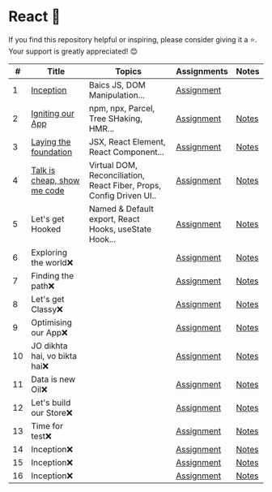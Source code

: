 # React 🚀
If you find this repository helpful or inspiring, please consider giving it a ⭐. Your support is greatly appreciated! 😊

\# | Title | Topics | Assignments | Notes 
----|----|----|----|----
1 | [Inception](https://github.com/vaibhav1281/Namaste-React/tree/main/React-Day-1) | Baics JS, DOM Manipulation...  | [Assignment](https://github.com/vaibhav1281/Namaste-React/blob/main/React-Day-1/README.md) |  
2 | [Igniting our App](https://github.com/vaibhav1281/Namaste-React/tree/main/React-Day-2) | npm, npx, Parcel, Tree SHaking, HMR...  | [Assignment](https://github.com/vaibhav1281/Namaste-React/blob/main/React-Day-2/README.md) | [Notes](https://github.com/vaibhav1281/Namaste-React/tree/main/React-Day-2/Notes) 
3 | [Laying the foundation](https://github.com/vaibhav1281/Namaste-React/tree/main/React-Day-3) | JSX, React Element, React Component...  | [Assignment](https://github.com/vaibhav1281/Namaste-React/blob/main/React-Day-3/README.md) | [Notes](https://github.com/vaibhav1281/Namaste-React/blob/main/React-Day-3/Notes/README.md) 
4 | [Talk is cheap, show me code](https://github.com/vaibhav1281/Namaste-React/tree/main/React-Day-4) | Virtual DOM, Reconciliation, React Fiber, Props, Config Driven UI..  | [Assignment](https://github.com/vaibhav1281/Namaste-React/blob/main/React-Day-4/README.md) | [Notes](https://github.com/vaibhav1281/Namaste-React/blob/main/React-Day-4/Notes/README.md) 
5 | Let's get Hooked |Named & Default export, React Hooks, useState Hook...  | [Assignment]() | [Notes]() 
6 | Exploring the world❌ |  | [Assignment]() | [Notes]() 
7 | Finding the path❌ |  | [Assignment]() | [Notes]() 
8 | Let's get Classy❌ |  | [Assignment]() | [Notes]() 
9 | Optimising our App❌ |  | [Assignment]() | [Notes]() 
10 | JO dikhta hai, vo bikta hai❌ |  | [Assignment]() | [Notes]() 
11 | Data is new Oil❌ |  | [Assignment]() | [Notes]() 
12 | Let's build our Store❌ |  | [Assignment]() | [Notes]() 
13 | Time for test❌ |  | [Assignment]() | [Notes]() 
14 | Inception❌ |  | [Assignment]() | [Notes]() 
15 | Inception❌ |  | [Assignment]() | [Notes]() 
16 | Inception❌ |  | [Assignment]() | [Notes]() 
